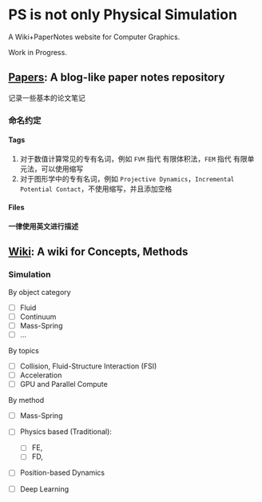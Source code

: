 # PS is not only Physical Simulation

A Wiki+PaperNotes website for Computer Graphics.

Work in Progress.

## [Papers](Papers/index.md): A blog-like paper notes repository

记录一些基本的论文笔记

### 命名约定

#### Tags

1. 对于数值计算常见的专有名词，例如 `FVM` 指代 有限体积法，`FEM` 指代 有限单元法，可以使用缩写
2. 对于图形学中的专有名词，例如 `Projective Dynamics`，`Incremental Potential Contact`，不使用缩写，并且添加空格

#### Files

**一律使用英文进行描述**

## [Wiki](Wiki/index.md): A wiki for Concepts, Methods

### Simulation

By object category

- [ ] Fluid
- [ ] Continuum
- [ ] Mass-Spring
- [ ] ...

By topics

- [ ] Collision, Fluid-Structure Interaction (FSI)
- [ ] Acceleration
- [ ] GPU and Parallel Compute

By method

- [ ] Mass-Spring
- [ ] Physics based (Traditional): 
    - [ ] FE,
    - [ ] FD,
- [ ] Position-based Dynamics
- [ ] Deep Learning

